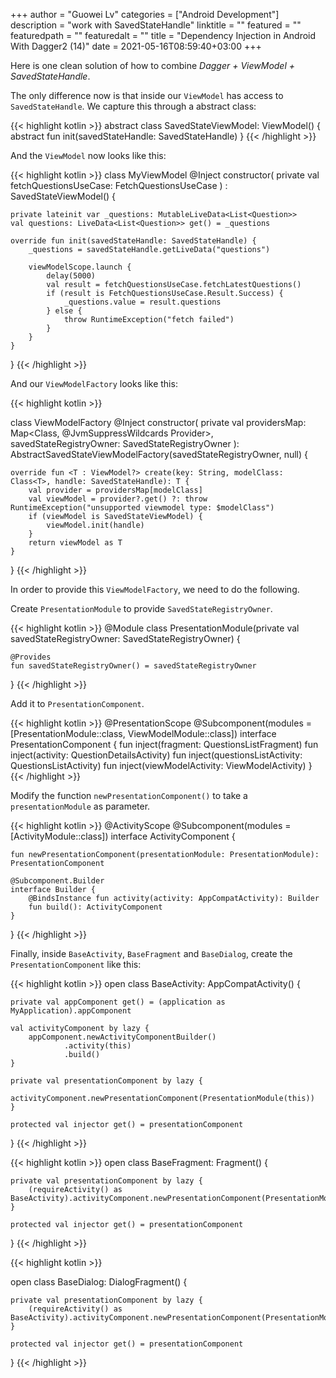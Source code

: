 +++
author = "Guowei Lv"
categories = ["Android Development"]
description = "work with SavedStateHandle"
linktitle = ""
featured = ""
featuredpath = ""
featuredalt = ""
title = "Dependency Injection in Android With Dagger2 (14)"
date = 2021-05-16T08:59:40+03:00
+++

Here is one clean solution of how to combine *Dagger + ViewModel + SavedStateHandle*.

The only difference now is that inside our `ViewModel` has access to `SavedStateHandle`.
We capture this through a abstract class:

{{< highlight kotlin >}}
abstract class SavedStateViewModel: ViewModel() {
    abstract fun init(savedStateHandle: SavedStateHandle)
}
{{< /highlight >}}

And the `ViewModel` now looks like this:

{{< highlight kotlin >}}
class MyViewModel @Inject constructor(
    private val fetchQuestionsUseCase: FetchQuestionsUseCase
) : SavedStateViewModel() {

    private lateinit var _questions: MutableLiveData<List<Question>>
    val questions: LiveData<List<Question>> get() = _questions

    override fun init(savedStateHandle: SavedStateHandle) {
        _questions = savedStateHandle.getLiveData("questions")

        viewModelScope.launch {
            delay(5000)
            val result = fetchQuestionsUseCase.fetchLatestQuestions()
            if (result is FetchQuestionsUseCase.Result.Success) {
                _questions.value = result.questions
            } else {
                throw RuntimeException("fetch failed")
            }
        }
    }
}
{{< /highlight >}}


And our `ViewModelFactory` looks like this:

{{< highlight kotlin >}}

class ViewModelFactory @Inject constructor(
        private val providersMap: Map<Class<out ViewModel>, @JvmSuppressWildcards Provider<ViewModel>>,
        savedStateRegistryOwner: SavedStateRegistryOwner
): AbstractSavedStateViewModelFactory(savedStateRegistryOwner, null) {

    override fun <T : ViewModel?> create(key: String, modelClass: Class<T>, handle: SavedStateHandle): T {
        val provider = providersMap[modelClass]
        val viewModel = provider?.get() ?: throw RuntimeException("unsupported viewmodel type: $modelClass")
        if (viewModel is SavedStateViewModel) {
            viewModel.init(handle)
        }
        return viewModel as T
    }
}
{{< /highlight >}}

In order to provide this `ViewModelFactory`, we need to do the following.

Create `PresentationModule` to provide `SavedStateRegistryOwner`.

{{< highlight kotlin >}}
@Module
class PresentationModule(private val savedStateRegistryOwner: SavedStateRegistryOwner) {

    @Provides
    fun savedStateRegistryOwner() = savedStateRegistryOwner
}
{{< /highlight >}}

Add it to `PresentationComponent`.

{{< highlight kotlin >}}
@PresentationScope
@Subcomponent(modules = [PresentationModule::class, ViewModelModule::class])
interface PresentationComponent {
    fun inject(fragment: QuestionsListFragment)
    fun inject(activity: QuestionDetailsActivity)
    fun inject(questionsListActivity: QuestionsListActivity)
    fun inject(viewModelActivity: ViewModelActivity)
}
{{< /highlight >}}

Modify the function `newPresentationComponent()` to take a `presentationModule` as parameter.

{{< highlight kotlin >}}
@ActivityScope
@Subcomponent(modules = [ActivityModule::class])
interface ActivityComponent {

    fun newPresentationComponent(presentationModule: PresentationModule): PresentationComponent

    @Subcomponent.Builder
    interface Builder {
        @BindsInstance fun activity(activity: AppCompatActivity): Builder
        fun build(): ActivityComponent
    }
}
{{< /highlight >}}

Finally, inside `BaseActivity`, `BaseFragment` and `BaseDialog`, create the `PresentationComponent` like this:

{{< highlight kotlin >}}
open class BaseActivity: AppCompatActivity() {

    private val appComponent get() = (application as MyApplication).appComponent

    val activityComponent by lazy {
        appComponent.newActivityComponentBuilder()
                .activity(this)
                .build()
    }

    private val presentationComponent by lazy {
        activityComponent.newPresentationComponent(PresentationModule(this))
    }

    protected val injector get() = presentationComponent
}
{{< /highlight >}}

{{< highlight kotlin >}}
open class BaseFragment: Fragment() {

    private val presentationComponent by lazy {
        (requireActivity() as BaseActivity).activityComponent.newPresentationComponent(PresentationModule(this))
    }

    protected val injector get() = presentationComponent
}
{{< /highlight >}}

{{< highlight kotlin >}}

open class BaseDialog: DialogFragment() {

    private val presentationComponent by lazy {
        (requireActivity() as BaseActivity).activityComponent.newPresentationComponent(PresentationModule(this))
    }

    protected val injector get() = presentationComponent
}
{{< /highlight >}}


